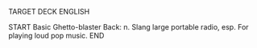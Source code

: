 TARGET DECK
ENGLISH

START
Basic
Ghetto-blaster
Back: n. Slang large portable radio, esp. For playing loud pop music.
END

